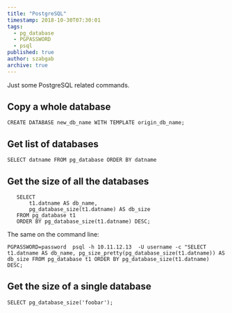 ```yaml
---
title: "PostgreSQL"
timestamp: 2018-10-30T07:30:01
tags:
  - pg_database
  - PGPASSWORD
  - psql
published: true
author: szabgab
archive: true
---
```



Just some PostgreSQL related commands.


## Copy a whole database

```
CREATE DATABASE new_db_name WITH TEMPLATE origin_db_name;
```

## Get list of databases
```
SELECT datname FROM pg_database ORDER BY datname
```

## Get the size of all the databases
```
   SELECT
       t1.datname AS db_name,
       pg_database_size(t1.datname) AS db_size
   FROM pg_database t1
   ORDER BY pg_database_size(t1.datname) DESC;
```

The same on the command line:

```
PGPASSWORD=password  psql -h 10.11.12.13  -U username -c "SELECT t1.datname AS db_name, pg_size_pretty(pg_database_size(t1.datname)) AS db_size FROM pg_database t1 ORDER BY pg_database_size(t1.datname) DESC;
```

## Get the size of a single database
```
SELECT pg_database_size('foobar');
```
